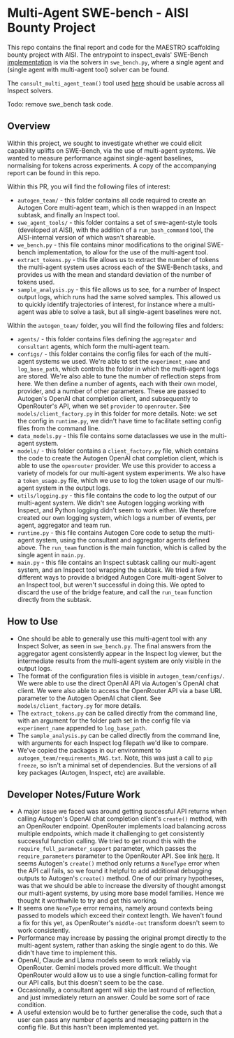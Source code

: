 # Multi-Agent SWE-bench - AISI Bounty Project 

This repo contains the final report and code for the MAESTRO scaffolding bounty project with AISI. The entrypoint to inspect_evals' SWE-Bench [implementation](https://github.com/UKGovernmentBEIS/inspect_evals/tree/main/src/inspect_evals/swe_bench) is via the solvers in `swe_bench.py`, where a single agent and (single agent with multi-agent tool) solver can be found. 

The `consult_multi_agent_team()` tool used [here](https://github.com/shaheenahmedc/MAESTRO/blob/c9da7af28365e6df7e7fd858c927418dd1a3932c/swe_bench.py#L231) should be usable across all Inspect solvers. 

Todo: remove swe_bench task code. 

## Overview

Within this project, we sought to investigate whether we could elicit capability uplifts on SWE-Bench, via the use of multi-agent systems. We wanted to measure performance against single-agent baselines, normalising for tokens across experiments. A copy of the accompanying report can be found in this repo.

Within this PR, you will find the following files of interest:
- `autogen_team/` - this folder contains all code required to create an Autogen Core multi-agent team, which is then wrapped in an Inspect subtask, and finally an Inspect tool. 
- `swe_agent_tools/` - this folder contains a set of swe-agent-style tools (developed at AISI), with the addition of a `run_bash_command` tool, the AISI-internal version of which wasn't shareable. 
- `we_bench.py` - this file contains minor modifications to the original SWE-bench implementation, to allow for the use of the multi-agent tool. 
- `extract_tokens.py` - this file allows us to extract the number of tokens the multi-agent system uses across each of the SWE-Bench tasks, and provides us with the mean and standard deviation of the number of tokens used. 
- `sample_analysis.py` - this file allows us to see, for a number of Inspect output logs, which runs had the same solved samples. This allowed us to quickly identify trajectories of interest, for instance where a multi-agent was able to solve a task, but all single-agent baselines were not. 

Within the `autogen_team/` folder, you will find the following files and folders:
- `agents/` - this folder contains files defining the `aggregator` and `consultant` agents, which form the multi-agent team. 
- `configs/` - this folder contains the config files for each of the multi-agent systems we used. We're able to set the `experiment_name` and `log_base_path`, which controls the folder in which the multi-agent logs are stored. We're also able to tune the number of reflection steps from here. We then define a number of agents, each with their own model, provider, and a number of other parameters. These are passed to Autogen's OpenAI chat completion client, and subsequently to OpenRouter's API, when we set `provider` to `openrouter`. See `models/client_factory.py` in this folder for more details. Note: we set the config in `runtime.py`, we didn't have time to facilitate setting config files from the command line. 
- `data_models.py` - this file contains some dataclasses we use in the multi-agent system. 
- `models/` - this folder contains a `client_factory.py` file, which contains the code to create the Autogen OpenAI chat completion client, which is able to use the `openrouter` provider. We use this provider to access a variety of models for our multi-agent system experiments. We also have a `token_usage.py` file, which we use to log the token usage of our multi-agent system in the output logs. 
- `utils/logging.py` - this file contains the code to log the output of our multi-agent system. We didn't see Autogen logging working with Inspect, and Python logging didn't seem to work either. We therefore created our own logging system, which logs a number of events, per agent, aggregator and team run. 
- `runtime.py` - this file contains Autogen Core code to setup the multi-agent system, using the consultant and aggregator agents defined above. The `run_team` function is the main function, which is called by the single agent in `main.py`.
- `main.py` - this file contains an Inspect subtask calling our multi-agent system, and an Inspect tool wrapping the subtask. We tried a few different ways to provide a bridged Autogen Core multi-agent Solver to an Inspect tool, but weren't successful in doing this. We opted to discard the use of the bridge feature, and call the `run_team` function directly from the subtask. 

## How to Use 
- One should be able to generally use this multi-agent tool with any Inspect Solver, as seen in `swe_bench.py`. The final answers from the aggregator agent consistently appear in the Inspect log viewer, but the intermediate results from the multi-agent system are only visible in the output logs.
- The format of the configuration files is visible in `autogen_team/configs/`.  We were able to use the direct OpenAI API via Autogen's OpenAI chat client. We were also able to access the OpenRouter API via a base URL parameter to the Autogen OpenAI chat client. See `models/client_factory.py` for more details.
- The `extract_tokens.py` can be called directly from the command line, with an argument for the folder path set in the config file via `experiment_name` appended to `log_base_path`. 
- The `sample_analysis.py` can be called directly from the command line, with arguments for each Inspect log filepath we'd like to compare. 
- We've copied the packages in our environment to `autogen_team/requirements_MAS.txt`. Note, this was just a call to `pip freeze`, so isn't a minimal set of dependencies. But the versions of all key packages (Autogen, Inspect, etc) are available. 

## Developer Notes/Future Work
- A major issue we faced was around getting successful API returns when calling Autogen's OpenAI chat completion client's `create()` method, with an OpenRouter endpoint. OpenRouter implements load balancing across multiple endpoints, which made it challenging to get consistently successful function calling. We tried to get round this with the `require_full_parameter_support` parameter, which passes the `require_parameters` parameter to the OpenRouter API. See link [here](https://openrouter.ai/docs/features/provider-routing). It seems Autogen's `create()` method only returns a `NoneType` error when the API call fails, so we found it helpful to add additional debugging outputs to Autogen's `create()` method. One of our primary hypotheses, was that we should be able to increase the diversity of thought amongst our multi-agent systems, by using more base model families. Hence we thought it worthwhile to try and get this working. 
- It seems one `NoneType` error remains, namely around contexts being passed to models which exceed their context length. We haven't found a fix for this yet, as OpenRouter's `middle-out` transform doesn't seem to work consistently.
- Performance may increase by passing the original prompt directly to the multi-agent system, rather than asking the single agent to do this. We didn't have time to implement this. 
- OpenAI, Claude and Llama models seem to work reliably via OpenRouter. Gemini models proved more difficult. We thought OpenRouter would allow us to use a single function-calling format for our API calls, but this doesn't seem to be the case.
- Occasionally, a consultant agent will skip the last round of reflection, and just immediately return an answer. Could be some sort of race condition. 
- A useful extension would be to further generalise the code, such that a user can pass any number of agents and messaging pattern in the config file. But this hasn't been implemented yet.


